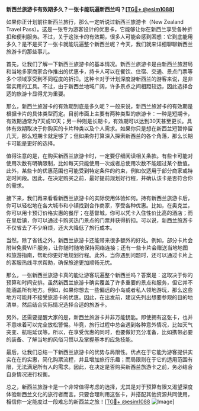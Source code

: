 **新西兰旅游卡有效期多久？一张卡能玩遍新西兰吗？[[TG💪+ @esim1088](https://t.me/s/esim1088)]**

如果你正计划前往新西兰旅行，那么一定听说过新西兰旅游卡（New Zealand Travel Pass）。这是一张专为游客设计的优惠卡，它能够让你在新西兰享受各种折扣和便利服务。不过，关于这张卡的有效期，很多人可能会感到困惑：它到底能用多久？是不是买了一张卡就能玩遍整个新西兰呢？今天，我们就来详细聊聊新西兰旅游卡的那些事儿。

首先，让我们了解一下新西兰旅游卡的基本情况。新西兰旅游卡是由新西兰旅游局和当地多家商家合作推出的优惠卡，持卡人可以在餐饮、住宿、交通、景点门票等多个领域享受到不同程度的折扣。这种卡对于计划深度游新西兰的游客来说，是非常实用的工具。不过，由于新西兰地域广阔，许多景点之间相距较远，因此选择合适的旅游卡显得尤为重要。

那么，新西兰旅游卡的有效期到底是多久呢？一般来说，新西兰旅游卡的有效期是根据卡片的具体类型而定。目前市面上主要有两种类型的旅游卡：一种是短期卡，有效期通常为7天或10天；另一种则是长期卡，有效期可以达到30天甚至更长。具体有效期取决于你购买的卡片种类以及个人需求。如果你只是想在新西兰短暂停留几天，那么短期卡就足够了；但如果你打算深入探索新西兰的各个角落，那么长期卡可能是更好的选择。

值得注意的是，在购买新西兰旅游卡时，一定要仔细阅读相关条款。有些卡可能对使用次数有明确限制，比如每天只能使用一次或者总使用次数不能超过某个数值。此外，某些卡的优惠范围也可能受到特定条件的约束，例如仅适用于部分商家或特定时间段。因此，在决定购买之前，最好提前规划好行程，并确认该卡是否符合你的需求。

接下来，我们再来看看新西兰旅游卡的实际使用体验如何。持有新西兰旅游卡后，你可以轻松地在各大城市和小镇找到合作商家，享受各种优惠。比如，在奥克兰，你可以用卡预订价格实惠的餐厅；在基督城，你可以凭卡入住性价比高的酒店；而在皇后镇，你可以通过卡购买热门景点的门票并获得折扣。可以说，新西兰旅游卡不仅省去了不少麻烦，还大大降低了旅行成本。

当然，除了省钱之外，新西兰旅游卡还能带来很多额外的好处。例如，部分卡片会附带免费WiFi服务，让你随时随地保持网络连接；还有一些卡片会赠送当地地图和旅游指南，帮助你更好地规划行程。此外，当你遇到问题时，还可以通过卡片上的客服热线寻求帮助，确保旅途更加顺畅无忧。

那么，一张新西兰旅游卡真的能让游客玩遍整个新西兰吗？答案是：这取决于你的预算和时间安排。虽然新西兰旅游卡确实覆盖了许多重要的景点和服务，但它并不能涵盖所有地方。例如，如果你想去一些偏远的小岛或者私人领地游玩，那么这些地方可能并不接受旅游卡的优惠。因此，在出发前，建议先列出想要参观的目的地清单，然后结合实际情况选择合适的旅游卡。

另外，还需要提醒大家的是，新西兰旅游卡并非万能钥匙。即使拥有这张卡，也并不意味着可以完全放松警惕。毕竟，旅行过程中总会遇到各种意外情况，比如天气突变、航班延误等。所以，在享受优惠的同时，也要做好充分准备，比如携带必要的装备、了解当地的风俗习惯以及掌握基本的应急技能。

最后，让我们总结一下新西兰旅游卡的优势与局限性。优点在于它能为游客提供实实在在的实惠，简化购票流程，并且增加旅行乐趣；而局限则在于它的适用范围有限，无法满足所有人的需求。因此，在决定是否购买新西兰旅游卡之前，务必结合自身情况进行权衡。

总之，新西兰旅游卡是一个非常值得考虑的选择，尤其是对于预算有限又渴望深度体验新西兰文化的旅行者而言。只要合理利用这张卡，并搭配其他资源共同使用，相信你一定能度过一段难忘的新西兰之旅！[[TG💪+ @esim1088](https://t.me/s/esim1088) ![Image](https://i.postimg.cc/4NQfJmqS/Snipaste-2025-05-13-00-14-12.png)]